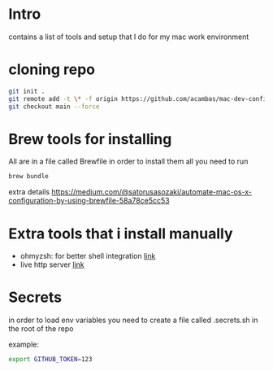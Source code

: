 # Intro

contains a list of tools and setup that I do for my mac work environment

# cloning repo

```bash
git init .
git remote add -t \* -f origin https://github.com/acambas/mac-dev-configs
git checkout main --force
```

# Brew tools for installing

All are in a file called Brewfile
in order to install them all you need to run

```bash
brew bundle
```

extra details https://medium.com/@satorusasozaki/automate-mac-os-x-configuration-by-using-brewfile-58a78ce5cc53

# Extra tools that i install manually

- ohmyzsh: for better shell integration [link](https://ohmyz.sh/)
- live http server [link](https://github.com/tapio/live-server)

# Secrets

in order to load env variables you need to create a file called .secrets.sh in the root of the repo

example:

```bash
export GITHUB_TOKEN=123
```
